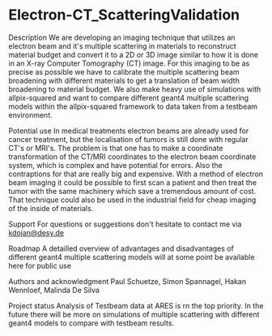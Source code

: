# Electron-CT_ScatteringValidation

Description
We are developing an imaging technique that utilizes an electron beam and it's multiple scattering in materials to reconstruct material budget and convert it to a 2D or 3D image similar to how it is done in an X-ray Computer Tomography (CT) image.
For this imaging to be as precise as possible we have to calibrate the multiple scattering beam broadening with different materials to get a translation of beam width broadening to material budget.
We also make heavy use of simulations with allpix-squared and want to compare different geant4 multiple scattering models within the allpix-squared framework to data taken from a testbeam environment.

Potential use
In medical treatments electron beams are already used for cancer treatment, but the localisation of tumors is still done with regular CT's or MRI's. The problem is that one has to make a coordinate transformation of the CT/MRI coordinates to the electron beam coordinate system, which is complex and have potential for errors.
Also the contraptions for that are really big and expensive.
With a method of electron beam imaging it could be possible to first scan a patient and then treat the tumor with the same machinery which save a tremendous amount of cost.
That technique could also be used in the industrial field for cheap imaging of the inside of materials.

Support
For questions or suggestions don't hesitate to contact me via kdojan@desy.de

Roadmap
A detailled overview of advantages and disadvantages of different geant4 multiple scattering models will at some point be available here for public use

Authors and acknowledgment
Paul Schuetze, Simon Spannagel, Hakan Wennloef, Malinda De Silva

Project status
Analysis of Testbeam data at ARES is rn the top priority. In the future there will be more on simulations of multiple scattering with different geant4 models to compare with testbeam results.
